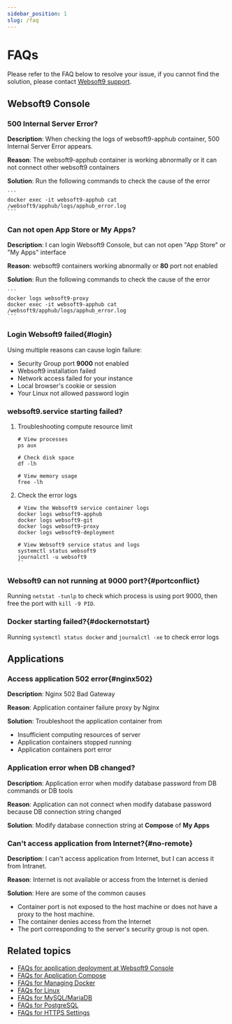 ```yaml
---
sidebar_position: 1
slug: /faq
---
```


# FAQs

Please refer to the FAQ below to resolve your issue, if you cannot find the solution, please contact [Websoft9 support](./helpdesk). 

## Websoft9 Console

### 500 Internal Server Error?

**Description**: When checking the logs of websoft9-apphub container, 500 Internal Server Error appears.  

**Reason**: The websoft9-apphub container is working abnormally or it can not connect other websoft9 containers  

**Solution**: Run the following commands to check the cause of the error   

    ```
    docker exec -it websoft9-apphub cat /websoft9/apphub/logs/apphub_error.log
    ```

### Can not open App Store or My Apps?

**Description**: I can login Websoft9 Console, but can not open "App Store" or "My Apps" interface   

**Reason**: websoft9 containers working abnormally or **80** port not enabled

**Solution**: Run the following commands to check the cause of the error   

    ```
    docker logs websoft9-proxy
    docker exec -it websoft9-apphub cat /websoft9/apphub/logs/apphub_error.log
    ```

### Login Websoft9 failed{#login}

Using multiple reasons can cause login failure:

* Security Group port **9000** not enabled
* Websoft9 installation failed
* Network access failed for your instance
* Local browser's cookie or session
* Your Linux not allowed password login

### websoft9.service starting failed?

1. Troubleshooting compute resource limit
    ```shell
    # View processes
    ps aux

    # Check disk space
    df -lh

    # View memory usage
    free -lh
    ```

2. Check the error logs
    ```shell
    # View the Websoft9 service container logs
    docker logs websoft9-apphub
    docker logs websoft9-git
    docker logs websoft9-proxy
    docker logs websoft9-deployment

    # View Websoft9 service status and logs
    systemctl status websoft9
    journalctl -u websoft9
    ``

### Websoft9 can not running at 9000 port?{#portconflict}

Running `netstat -tunlp` to check which process is using port 9000, then free the port with `kill -9 PID`.

### Docker starting failed?{#dockernotstart}

Running `systemctl status docker` and `journalctl -xe` to check error logs


## Applications

### Access application 502 error{#nginx502}

**Description**: Nginx 502 Bad Gateway  

**Reason**: Application container failure proxy by Nginx  

**Solution**: Troubleshoot the application container from

- Insufficient computing resources of server
- Application containers stopped running
- Application containers port error


### Application error when DB changed?

**Description**: Application error when modify database password from DB commands or DB tools  

**Reason**: Application can not connect when modify database password because DB connection string changed  

**Solution**: Modify database connection string at **Compose** of **My Apps**  
  

### Can't access application from Internet?{#no-remote}

**Description**: I can't access application from Internet, but I can access it from Intranet.  

**Reason**: Internet is not available or access from the Internet is denied   

**Solution**: Here are some of the common causes   

- Container port is not exposed to the host machine or does not have a proxy to the host machine.
- The container denies access from the Internet
- The port corresponding to the server's security group is not open.


## Related topics

- [FAQs for application deployment at Websoft9 Console](./deployment#os#troubleshooting)
- [FAQs for Application Compose](./app-compose#troubleshooting)
- [FAQs for Managing Docker](./docker-server#troubleshooting)
- [FAQs for Linux](./linux#troubleshooting)
- [FAQs for MySQL/MariaDB](./mysql#troubleshooting)
- [FAQs for PostgreSQL](./postgresql#troubleshooting)
- [FAQs for HTTPS Settings](./domain-https#troubleshooting)
